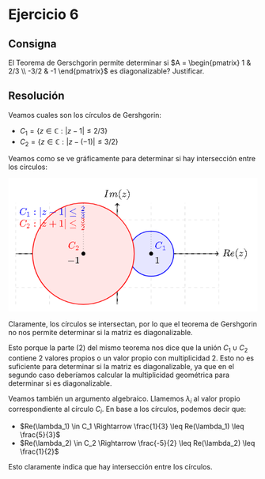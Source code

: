 # Ejercicio 6

## Consigna

El Teorema de Gerschgorin permite determinar si $A = \begin{pmatrix}
1 & 2/3 \\
-3/2 & -1
\end{pmatrix}$ es diagonalizable? Justificar.

## Resolución

Veamos cuales son los círculos de Gershgorin:

- $C_1 = \{z \in \mathbb{C} : |z - 1| \leq 2/3\}$
- $C_2 = \{z \in \mathbb{C} : |z - (-1)| \leq 3/2\}$

Veamos como se ve gráficamente para determinar si hay intersección entre los círculos:

![Figura 1](../images/ej6fig1.png)

Claramente, los círculos se intersectan, por lo que el teorema de Gershgorin no nos permite determinar si la matriz es diagonalizable.

Esto porque la parte (2) del mismo teorema nos dice que la unión $C_1 \cup C_2$ contiene 2 valores propios o un valor propio con multiplicidad 2. Esto no es suficiente para determinar si la matriz es diagonalizable, ya que en el segundo caso deberíamos calcular la multiplicidad geométrica para determinar si es diagonalizable. 

Veamos también un argumento algebraico.
Llamemos $\lambda_i$ al valor propio correspondiente al círculo $C_i$.
En base a los círculos, podemos decir que:

- $Re(\lambda_1) \in C_1 \Rightarrow \frac{1}{3} \leq Re(\lambda_1) \leq \frac{5}{3}$
- $Re(\lambda_2) \in C_2 \Rightarrow \frac{-5}{2} \leq Re(\lambda_2) \leq \frac{1}{2}$

Esto claramente indica que hay intersección entre los círculos.